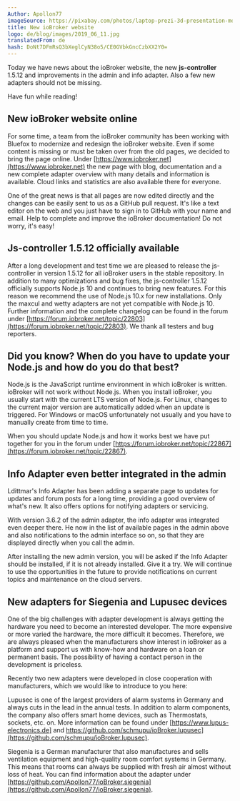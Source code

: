 ```yaml
---
Author: Apollon77
imageSource: https://pixabay.com/photos/laptop-prezi-3d-presentation-mockup-2411303/
title: New ioBroker website
logo: de/blog/images/2019_06_11.jpg
translatedFrom: de
hash: DoNt7DFmRsQ3bXeglCyN38o5/CE0GVbkGncCzbXX2Y0=
---
```

Today we have news about the ioBroker website, the new **js-controller** 1.5.12 and improvements in the admin and info adapter.
Also a few new adapters should not be missing.
<!-- SOURCE: 846214 Today we have news about the ioBroker website, the new **js-controller** 1.5.12 and improvements in the admin and info adapter.
Also a few new adapters should not be missing. -->

Have fun while reading!
<!-- SOURCE: 376044 Viel Spass beim Lesen! -->

## New ioBroker website online
<!-- SOURCE: 752956 ## Neue ioBroker-Webseite online -->
For some time, a team from the ioBroker community has been working with Bluefox to modernize and redesign the ioBroker website.
Even if some content is missing or must be taken over from the old pages, we decided to bring the page online.
Under [https://www.iobroker.net](https://www.iobroker.net) the new page with blog, documentation and a new complete adapter overview with many details and information is available. Cloud links and statistics are also available there for everyone.
<!-- SOURCE: 244100 Seit einiger Zeit arbeitet ein Team der ioBroker-Community gemeinsam mit Bluefox daran, die ioBroker-Webseite zu modernisieren und neu zu gestalten.
Auch wenn noch einige Inhalte fehlen bzw. von den alten Seiten übernommen werden müssen, haben wir uns entschieden die Seite online zu schalten.
Unter §§LLLLL_0§§ ist die neue Seite mit Blog, Dokumentation sowie einer neuen vollständigen Adapter-Übersicht mit vielen Details und
Informationen verfügbar. Auch die Cloud-Links und Statistiken stehen dort für alle zur Verfügung. -->

One of the great news is that all pages are now edited directly and the changes can be easily sent to us as a GitHub pull request. It's like a text editor on the web and you just have to sign in to GitHub with your name and email. Help to complete and improve the ioBroker documentation! Do not worry, it's easy!
<!-- SOURCE: 433173 Eine der großartigen Neuerungen ist, dass jetzt alle Seiten direkt editiert und die Änderungen sehr
einfach als GitHub-Pull-Request an uns gesendet werden können. Es ist wie ein Texteditor im Web
und man muss sich nur mit Name und E-Mail einmalig bei GitHub anmelden. Helft mit, die ioBroker
Dokumentation zu vervollständigen und zu verbessern! Keine Angst, es ist einfach! -->

## Js-controller 1.5.12 officially available
<!-- SOURCE: 134404 ## Js-controller 1.5.12 officially available -->
After a long development and test time we are pleased to release the js-controller in version 1.5.12 for all ioBroker users in the stable repository. In addition to many optimizations and bug fixes, the js-controller 1.5.12 officially supports Node.js 10 and continues to bring new features. For this reason we recommend the use of Node.js 10.x for new installations.
Only the maxcul and wetty adapters are not yet compatible with Node.js 10.
Further information and the complete changelog can be found in the forum under [https://forum.iobroker.net/topic/22803](https://forum.iobroker.net/topic/22803).
We thank all testers and bug reporters.
<!-- SOURCE: 775453 Nach langer Entwicklungs- und Testzeit freuen wir uns den js-controller in Version 1.5.12 für alle
ioBroker-Nutzer im Stable Repository freigeben zu können. Neben vielen Optimierungen und
Fehlerbehebungen unterstützt der js-controller 1.5.12 nun offiziell auch Node.js 10 und bringt
weiterhin neue Funktionen mit. Aus diesem Grund empfehlen wir ab sofort für Neuinstallationen die Nutzung von Node.js 10.x.
Ausschließlich die Adapter maxcul und wetty sind noch nicht kompatibel mit Node.js 10.
Weitere Informationen und das vollständige Changelog findet Ihr im Forum unter §§LLLLL_0§§.
Wir bedanken uns bei allen Testern und Bug-Reportern. -->

## Did you know? When do you have to update your Node.js and how do you do that best?
<!-- SOURCE: 148286 ## Wusstet Ihr schon? Wann muss man sein Node.js eigentlich aktualisieren und wie macht man das am besten? -->
Node.js is the JavaScript runtime environment in which ioBroker is written.
ioBroker will not work without Node.js. When you install ioBroker, you usually start with the current LTS version of Node.js.
For Linux, changes to the current major version are automatically added when an update is triggered.
For Windows or macOS unfortunately not usually and you have to manually create from time to time.
<!-- SOURCE: 479342 Node.js ist die Laufzeitumgebung der Programmiersprache JavaScript, in der ioBroker geschrieben ist.
Ohne Node.js funktioniert ioBroker nicht. Wenn man ioBroker installiert, startet man
üblicherweise mit der zu diesem Zeitpunkt aktuellen LTS Version von Node.js.
Bei Linux werden Änderungen für die aktuelle Hauptversion beim Auslösen eines Updates automatisch nachinstalliert.
Bei Windows oder macOS leider meistens nicht und man muss manuell von Zeit zu Zeit Hand anlegen. -->

When you should update Node.js and how it works best we have put together for you in the forum under [https://forum.iobroker.net/topic/22867](https://forum.iobroker.net/topic/22867).
<!-- SOURCE: 383718 Wann man Node.js aktualisieren sollte und wie das am besten geht haben wir für
Euch im Forum unter §§LLLLL_0§§ zusammengestellt. -->

## Info Adapter even better integrated in the admin
<!-- SOURCE: 723688 ## Info Adapter jetzt noch besser im Admin integriert -->
Ldittmar's Info Adapter has been adding a separate page to updates for updates and forum posts for a long time, providing a good overview of what's new.
It also offers options for notifying adapters or servicing.
<!-- SOURCE: 656642 Der Info-Adapter von ldittmar erweitert schon seit längerem den Admin-Adapter um eine eigene Seite mit Informationen zu
Updates sowie Forum-Posts und bietet daher eine gute Übersicht über Neuigkeiten.
Er bietet auch Möglichkeiten Benachrichtigungen zu Adaptern oder bei Wartungsarbeiten anzuzeigen. -->

With version 3.6.2 of the admin adapter, the info adapter was integrated even deeper there.
He now in the list of available pages in the admin above and also notifications to the admin interface so on, so that they are displayed directly when you call the admin.
<!-- SOURCE: 158912 Mit Version 3.6.2 des Admin-Adapters wurde der Info-Adapter dort noch tiefer integriert.
Er jetzt in der Liste der verfügbaren Seiten im Admin weiter oben und gibt auch Benachrichtigungen an die Admin-Oberfläche so weiter,
dass diese beim Aufruf des Admins direkt angezeigt werden. -->

After installing the new admin version, you will be asked if the Info Adapter should be installed, if it is not already installed. Give it a try. We will continue to use the opportunities in the future to provide notifications on current topics and maintenance on the cloud servers.
<!-- SOURCE: 702573 Nach Installation der neuen Admin-Version werdet Ihr gefragt, ob der Info Adapter installiert werden soll,
falls er es nicht schon ist. Probiert es mal aus. Wir werden die Möglichkeiten in Zukunft verstärkt nutzen,
um über Benachrichtigungen zu aktuellen Themen und Wartungsarbeiten an den Cloud-Servern zu informieren. -->

## New adapters for Siegenia and Lupusec devices
<!-- SOURCE: 674248 ## Neue Adapter für Siegenia- und Lupusec Geräte -->
One of the big challenges with adapter development is always getting the hardware you need to become an interested developer. The more expensive or more varied the hardware, the more difficult it becomes. Therefore, we are always pleased when the manufacturers show interest in ioBroker as a platform and support us with know-how and hardware on a loan or permanent basis.
The possibility of having a contact person in the development is priceless.
<!-- SOURCE: 646567 Eine der großen Herausforderungen bei der Adapter-Entwicklung ist es, immer die notwendige Hardware
zu einem interessierten Entwickler zu bekommen. Je hochpreisiger oder vielfältiger die Hardware ist,
umso schwieriger wird es. Daher freuen wir uns immer, wenn auch die Hersteller Interesse an ioBroker
als Plattform zeigen und uns mit Know-how und Hardware leihweise oder dauerhaft unterstützen.
Auch die Möglichkeit, einen Ansprechpartner bei der Entwicklung zu haben, ist unbezahlbar. -->

Recently two new adapters were developed in close cooperation with manufacturers, which we would like to introduce to you here:
<!-- SOURCE: 676062 In der letzten Zeit wurden gleich zwei neue Adapter in enger Zusammenarbeit mit
Herstellern entwickelt, die wir Euch hier vorstellen möchten: -->

Lupusec is one of the largest providers of alarm systems in Germany and always cuts in the lead in the annual tests. In addition to alarm components, the company also offers smart home devices, such as Thermostats, sockets, etc. on. More information can be found under [https://www.lupus-electronics.de] and https://github.com/schmupu/ioBroker.lupusec](https://github.com/schmupu/ioBroker.lupusec).
<!-- SOURCE: 391145 Lupusec ist einer der größten Anbieter von Alarmanlagen in Deutschland und schneidet bei den
jährlichen Tests immer im vorderen Bereich ab. Die Firma bietet neben Alarmanlagen-Komponenten
auch Smarthome-Geräte wie z.B. Thermostate, Steckdosen, etc. an. Mehr Infos findet Ihr unter
§§LLLLL_0§§. -->

Siegenia is a German manufacturer that also manufactures and sells ventilation equipment and high-quality room comfort systems in Germany.
This means that rooms can always be supplied with fresh air almost without loss of heat.
You can find information about the adapter under [https://github.com/Apollon77/ioBroker.siegenia](https://github.com/Apollon77/ioBroker.siegenia).
<!-- SOURCE: 897663 Siegenia ist ein deutscher Hersteller, der unter anderem auch Lüftungsgeräte
und hochqualitative Raum-Komfortsysteme in Deutschland herstellt und vertreibt.
Damit können Räume fast ohne Wärmeverlust immer mit frischer Luft versorgt werden.
Informationen zum Adapter findet Ihr unter §§LLLLL_0§§. -->